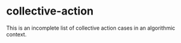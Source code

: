 # collective-action
This is an incomplete list of collective action cases in an algorithmic context. 
